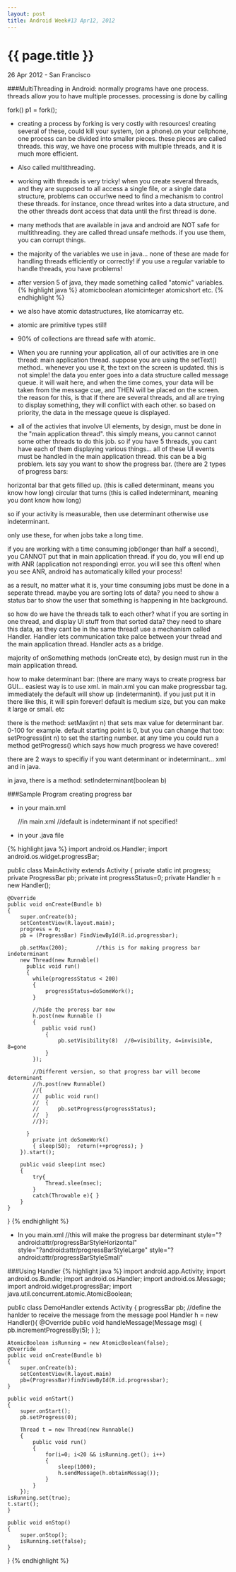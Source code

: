 ```yaml
---
layout: post
title: Android Week#13 Apr12, 2012
---
```


{{ page.title }}
================

<p class="meta">26 Apr 2012 - San Francisco</p>

###MultiThreading in Android:
normally programs have one process. threads allow you to have multiple processes.
processing is done by calling

fork()
p1 = fork();

* creating a process by forking is very costly with resources! creating several of these, could kill your system, 
(on a phone).on your cellphone, one process can be divided into smaller pieces. these pieces are called threads. this way, we have one process with multiple threads, and it is much more efficient.

* Also called multithreading.

* working with threads is very tricky! when you create several threads, and they are supposed to all access a single file, or a single data structure, problems can occur!we need to find a mechanism to control these threads. for instance, once thread writes into a data structure, and the other threads dont access that data until the first thread is done.

* many methods that are available in java and android are NOT safe for multithreading. they are called thread unsafe methods. if you use them, you can corrupt things.

* the majority of the variables we use in java... none of these are made for handling threads efficiently or correctly! if you use a regular variable to handle threads, you have problems!

* after version 5 of java, they made something called "atomic" variables.
{% highlight java %}
atomicboolean
atomicinteger
atomicshort
etc.
{% endhighlight %}

* we also have atomic datastructures, like atomicarray etc.
* atomic are primitive types still!
* 90% of collections are thread safe with atomic.

* When you are running your application, all of our activities are in one thread: main application thread.
suppose you are using the setText() method.. whenever you use it, the text on the screen is updated. this is not simple! the data you enter goes into a data structure called message queue. it will wait here, and when the time comes, your data will be taken from the message cue, and THEN will be placed on the screen. the reason for this, is that if there are several threads, and all are trying to display something, they will conflict with each other. so based on priority, the data in the message queue is displayed.

* all of the activies that involve UI elements, by design, must be done in the "main application thread". this simply means, you cannot cannot some other threads to do this job. so if you have 5 threads, you cant have each of them displaying various things... all of these UI events must be handled in the main application thread. this can be a big problem. lets say you want to show the progress bar. (there are 2 types of progress bars:

horizontal bar that gets filled up. (this is called determinant, means you know how long)
circular that turns (this is called indeterminant, meaning you dont know how long)

so if your activity is measurable, then use determinant otherwise use indeterminant.

only use these, for when jobs take a long time.

if you are working with a time consuming job(longer than half a second), you CANNOT put that in main application thread. if you do, you will end up with ANR (application not responding) error. you will see this often! when you see ANR, android has automatically killed your process!

as a result, no matter what it is, your time consuming jobs must be done in a seperate thread. maybe you are sorting lots of data? you need to show a status bar to show the user that something is happening in hte background.

so how do we have the threads talk to each other? what if you are sorting in one thread, and display UI stuff from that sorted data? they need to share this data, as they cant be in the same thread! use a mechanism called Handler. Handler lets communication take palce between your thread and the main application thread. Handler acts as a bridge.

majority of onSomething methods (onCreate etc), by design must run in the main application thread.

how to make determinant bar:
(there are many ways to create progress bar GUI... easiest way is to use xml. in main.xml you can make progressbar tag. immediately the default will show up (indetermanint). if you just put it in there like this, it will spin forever! default is medium size, but you can make it large or small. etc

there is the method: setMax(int n) that sets max value for determinant bar. 0-100 for example. default starting point is 0, but you can change that too: setProgress(int n) to set the starting number. at any time you could run a method getProgress() which says how much progress we have covered!

there are 2 ways to specifiy if you want determinant or indeterminant... xml and in java.

in java, there is a method: setIndeterminant(boolean b)

###Sample Program creating progress bar 
* in your main.xml


	//in main.xml
	//default is indeterminant if not specified! 
	<LinearLayout>
		<ProgressBar android:id="@+id/progressbar"
       android:layout_width="wrap_content"
       android:layout_height="wrap_content"
	/>
	</LinearLayout>


* in your .java file 

{% highlight java %}
import android.os.Handler;
import android.os.widget.progressBar;

public class MainActivity extends Activity
{
	private static int progress;
	private ProgressBar pb;
	private int progressStatus=0;
	private Handler h = new Handler();
	
	@Override
	public void onCreate(Bundle b)
	{
		super.onCreate(b);
		setContentView(R.layout.main);
		progress = 0;
		pb = (ProgressBar) FindViewById(R.id.progressbar);
		
		pb.setMax(200);			//this is for making progress bar indeterminant
		new Thread(new Runnable()
		  public void run()
	   	  {
			while(progressStatus < 200)
			{
				progressStatus=doSomeWork();
			}
			
			//hide the proress bar now
			h.post(new Runnable ()
			{
			   public void run()
				{
					pb.setVisibility(8)  //0=visibility, 4=invisible, 8=gone
				}
			});
		
			//Different version, so that progress bar will become determinant
			//h.post(new Runnable()
			//{
			//	public void run()
			//	{
			//		pb.setProgress(progressStatus);
			//	}
			//});
			
		  }		
	    	private int doSomeWork()
			{ sleep(50);  return(++progress); }
		}).start();
		
		public void sleep(int msec)
		{
			try{
				Thread.slee(msec);
			}
			catch(Throwable e){ }
		}
	}	
}
{% endhighlight %}

* In you main.xml
//this will make the progress bar determinant 
style="?android:attr/progressBarStyleHorizontal"    
style="?android:attr/progressBarStyleLarge"
style="?android:attr/progressBarStyleSmall"

###Using Handler
{% highlight java %}
import android.app.Activity;
import android.os.Bundle;
import android.os.Handler;
import android.os.Message;
import android.widget.progressBar;
import java.util.concurrent.atomic.AtomicBoolean;

public class DemoHandler extends Activity
{
	progressBar pb;
	//define the hanlder to receive the message from the message pool
	Handler h = new Handler(){
		@Override
		public void handleMessage(Message msg)
		{
			pb.incrementProgressBy(5);
		}
	};
	
	AtomicBoolean isRunning = new AtomicBoolean(false);
	@Override
	public void onCreate(Bundle b)
	{
		super.onCreate(b);
		setContentView(R.layout.main)
		pb=(ProgressBar)findViewById(R.id.progressbar);
	}
	
	public void onStart()
	{
		super.onStart();
		pb.setProgress(0);
		
		Thread t = new Thread(new Runnable()
		{
			public void run()
			{
				for(i=0; i<20 && isRunning.get(); i++)
				{
					sleep(1000);
					h.sendMessage(h.obtainMessag());
				}		
			}
		});
	isRunning.set(true);
	t.start();
	}
	
	public void onStop()
	{
		super.onStop();
		isRunning.set(false);
	}	 
}
{% endhighlight %}
















